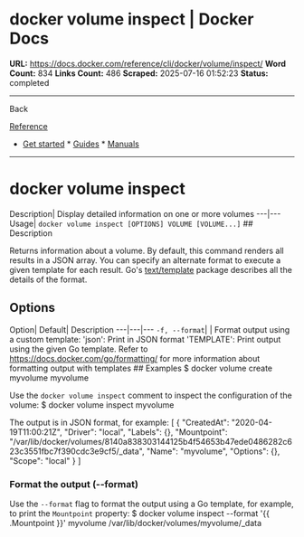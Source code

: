 # docker volume inspect | Docker Docs

**URL:** https://docs.docker.com/reference/cli/docker/volume/inspect/
**Word Count:** 834
**Links Count:** 486
**Scraped:** 2025-07-16 01:52:23
**Status:** completed

---

Back

[Reference](https://docs.docker.com/reference/)

  * [Get started](https://docs.docker.com/get-started/)   * [Guides](https://docs.docker.com/guides/)   * [Manuals](https://docs.docker.com/manuals/)

* * *

# docker volume inspect

Description| Display detailed information on one or more volumes   ---|---   Usage| `docker volume inspect [OPTIONS] VOLUME [VOLUME...]`      ## Description

Returns information about a volume. By default, this command renders all results in a JSON array. You can specify an alternate format to execute a given template for each result. Go's [text/template](https://pkg.go.dev/text/template) package describes all the details of the format.

## Options

Option| Default| Description   ---|---|---   `-f, --format`| | Format output using a custom template:   'json': Print in JSON format   'TEMPLATE': Print output using the given Go template.   Refer to <https://docs.docker.com/go/formatting/> for more information about formatting output with templates      ## Examples               $ docker volume create myvolume          myvolume     

Use the `docker volume inspect` comment to inspect the configuration of the volume:               $ docker volume inspect myvolume     

The output is in JSON format, for example:               [       {         "CreatedAt": "2020-04-19T11:00:21Z",         "Driver": "local",         "Labels": {},         "Mountpoint": "/var/lib/docker/volumes/8140a838303144125b4f54653b47ede0486282c623c3551fbc7f390cdc3e9cf5/_data",         "Name": "myvolume",         "Options": {},         "Scope": "local"       }     ]

### Format the output \(--format\)

Use the `--format` flag to format the output using a Go template, for example, to print the `Mountpoint` property:               $ docker volume inspect --format '{{ .Mountpoint }}' myvolume          /var/lib/docker/volumes/myvolume/_data